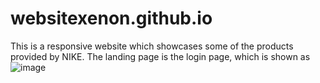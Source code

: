# websitexenon.github.io
This is a responsive website which showcases some of the products provided by NIKE.
The landing page is the login page, which is shown as
![image](https://user-images.githubusercontent.com/54342467/223469005-7fe65cf3-8089-4049-a607-42b85db5237c.png)
